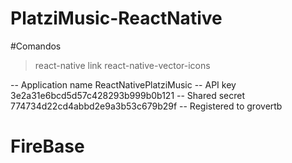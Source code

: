 # PlatziMusic-ReactNative

#Comandos
> react-native link react-native-vector-icons

-- Application name	ReactNativePlatziMusic
-- API key	3e2a31e6bcd5d57c428293b999b0b121
-- Shared secret	774734d22cd4abbd2e9a3b53c679b29f
-- Registered to	grovertb


# FireBase

<script src="https://www.gstatic.com/firebasejs/3.6.6/firebase.js"></script>
<script>
  // Initialize Firebase
  var config = {
    apiKey: "AIzaSyC0Tpy9a7mJF8ZBTnQpxPDsb9J0SGZ2Rnw",
    authDomain: "platzimusicreactnative.firebaseapp.com",
    databaseURL: "https://platzimusicreactnative.firebaseio.com",
    storageBucket: "platzimusicreactnative.appspot.com",
    messagingSenderId: "654043733386"
  };
  firebase.initializeApp(config);
</script>
